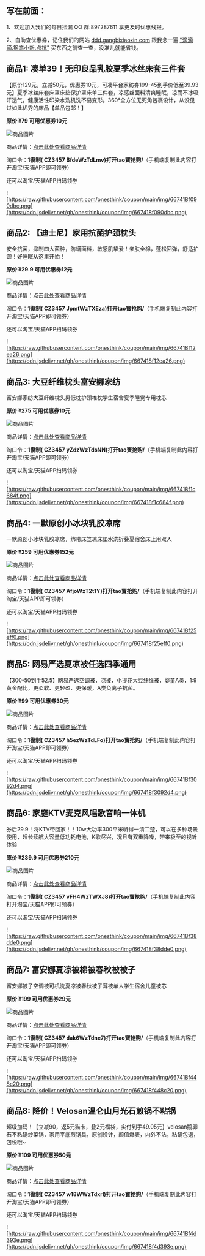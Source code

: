 ## 写在前面：

1、欢迎加入我们的每日捡漏 QQ 群:897287611 享更及时优惠线报。

2、自助查优惠券，记住我们的网站 [ddd.gangbixiaoxin.com](https://ddd.gangbixiaoxin.com) 跟我念一遍 ["滴滴滴.钢笔小新.点抗"](https://ddd.gangbixiaoxin.com) 买东西之前查一查，没准儿就能省钱。

## 商品1: 凑单39！无印良品乳胶夏季冰丝床套三件套

【原价129元，立减50元，优惠券10元，可凑平台家纺券199-45到手价低至39.93元】夏季冰丝床套床罩床垫保护罩床单三件套，凉感丝面料清爽睡眠，凉而不冰吸汗透气，健康活性印染水洗机洗不易变形。360°全方位无死角包裹设计，从没见过如此优秀的床品【单品包邮！】

**原价 ¥79 可用优惠券10元**

![商品图片](https://img.alicdn.com/i3/6000000003124/O1CN01Wy2n041YwqFjYYed1_!!6000000003124-0-at.jpg)

商品详情：[点击此处查看商品详情](https://s.click.taobao.com/t?e=m%3D2%26s%3DkUtgDzpm6F5w4vFB6t2Z2ueEDrYVVa64yK8Cckff7TXLWlSKdGSYDg0imyVZzgip79%2FTFaMDK6TWbLW7uhxyboGvCrJWHk1%2FTyVl44vrPmd3miNKHWpinpVm%2FOAUUFw71qrpxiwMoCNxc1AtbZGVSz1as9dE8xRAUY7hrUMeysSMHuv7RoNv0Q0jFsbsQ7KW0o0wLaVSaqPQuVQbdkkPMZer4mP59i5qnHvoYHaUrKyrNnIbcEazDqCSnZP%2FB0chwzzMEQiiMytVkSKsL%2FKbNdOG7fwodBwmIHs0AZqaNkdga5LeDTiJegFDi7yCPtJ%2Bca2JNko0gYMhhQs2DjqgEA%3D%3D&amp;union_lens=lensId:TAPI@1718884579@2133c759_0d5b_1903581382a_4db3@01)

淘口令：**1復制( CZ3457 BfdeWzTdLmv)打开tao寳抢购/**（手机端复制此内容打开淘宝/天猫APP即可领券）</p>

还可以淘宝/天猫APP扫码领券

![https://raw.githubusercontent.com/onesthink/coupon/main/img/667418f090dbc.png](https://cdn.jsdelivr.net/gh/onesthink/coupon/img/667418f090dbc.png)

## 商品2: 【迪士尼】家用抗菌护颈枕头

安全抗菌，抑制四大菌种，防螨面料，敏感肌挚爱！亲肤全棉，蓬松回弹，舒适护颈！好睡眠从这里开始！

**原价 ¥29.9 可用优惠券12元**

![商品图片](https://img.alicdn.com/imgextra/i3/649510188/O1CN01PBCO4S1DG9QQia4HP_!!649510188.jpg)

商品详情：[点击此处查看商品详情](https://s.click.taobao.com/t?e=m%3D2%26s%3DEt7x5Ak1sgpw4vFB6t2Z2ueEDrYVVa64yK8Cckff7TXLWlSKdGSYDn8JwK%2BaOwHeJ1gyddu7kN%2FWbLW7uhxyboGvCrJWHk1%2FTyVl44vrPmd3miNKHWpinpVm%2FOAUUFw71qrpxiwMoCNxc1AtbZGVSz1as9dE8xRAUY7hrUMeysSMHuv7RoNv0Q0jFsbsQ7KWfz9ajGvZhuFIfSVLwm7IsF9maSnl7CyO6mO%2FXVRD%2Bo5vjjHBXqqTyAn2KckIxXJulbRMz6GTKAYZjQKfJ2UQf03O4wtQ3K90XXhKrcBJdMyN9bp2RkoKAHztcK%2FsPJN7X0%2B3obhRTo5xKmPmpIKZsA%3D%3D&amp;union_lens=lensId:TAPI@1718884580@213dbc98_0d54_19035813d25_643f@01)

淘口令：**1復制( CZ3457 JpmtWzTXEza)打开tao寳抢购/**（手机端复制此内容打开淘宝/天猫APP即可领券）</p>

还可以淘宝/天猫APP扫码领券

![https://raw.githubusercontent.com/onesthink/coupon/main/img/667418f12ea26.png](https://cdn.jsdelivr.net/gh/onesthink/coupon/img/667418f12ea26.png)

## 商品3: 大豆纤维枕头富安娜家纺

富安娜家纺大豆纤维枕头男低枕护颈椎枕学生宿舍夏季睡觉专用枕芯

**原价 ¥275 可用优惠券10元**

![商品图片](https://img.alicdn.com/bao/uploaded/i4/268691146/O1CN01O9Dy751KKurB2l7i4_!!0-item_pic.jpg)

商品详情：[点击此处查看商品详情](https://s.click.taobao.com/t?e=m%3D2%26s%3Dex6zd4l96INw4vFB6t2Z2ueEDrYVVa64yK8Cckff7TXLWlSKdGSYDn8JwK%2BaOwHeRitN3%2FurF3zWbLW7uhxyboGvCrJWHk1%2FTyVl44vrPmd3miNKHWpinpVm%2FOAUUFw71qrpxiwMoCNxc1AtbZGVS6T%2BUggJWajDANelHFmkak%2BMHuv7RoNv0Q0jFsbsQ7KWuN7fLQ9oEuFdgXXa1p0cf%2BQcfLwOlynkWQ7in5U0oPUhL9%2B5qZAT6azFU5HvNlo8lbRMz6GTKAYZjQKfJ2UQf03O4wtQ3K90XXhKrcBJdMwwWWVHTsOMDeDg11IEP%2F3zX0%2B3obhRTo5xKmPmpIKZsA%3D%3D&amp;union_lens=lensId:TAPI@1718884581@213c6a63_20ff_19035814236_8743@01)

淘口令：**1復制( CZ3457 yZdzWzTdsNN)打开tao寳抢购/**（手机端复制此内容打开淘宝/天猫APP即可领券）</p>

还可以淘宝/天猫APP扫码领券

![https://raw.githubusercontent.com/onesthink/coupon/main/img/667418f1c684f.png](https://cdn.jsdelivr.net/gh/onesthink/coupon/img/667418f1c684f.png)

## 商品4: 一默原创小冰块乳胶凉席

一默原创小冰块乳胶凉席，绑带床笠凉床垫水洗折叠夏宿舍床上用双人

**原价 ¥259 可用优惠券152元**

![商品图片](https://img.alicdn.com/i1/2201186513828/O1CN01LoZCSE1e9H4zzGOX9_!!2201186513828.jpg)

商品详情：[点击此处查看商品详情](https://s.click.taobao.com/t?e=m%3D2%26s%3D5qgdWIf9K0Rw4vFB6t2Z2ueEDrYVVa64yK8Cckff7TXLWlSKdGSYDn8JwK%2BaOwHe5x%2BIUlGKNpXWbLW7uhxyboGvCrJWHk1%2FTyVl44vrPmd3miNKHWpinpVm%2FOAUUFw71qrpxiwMoCNxc1AtbZGVS%2BD1Njr6gqC21A4bgekJU0jNEPXytV9ALoS4zvCRUrquvpzdB6brDsHDF7J%2FfUP7FFom%2F1xG0gpPuSDzNe1HBMFcJ2e3SLyjMvV0nl5fyJFkVEtBOFOkz59TU1UpnLcQJ9kYvQZuIwx3oGeIQL4Fi9HVQwUYvbU6xHRHLFELWPyKhgcbUccTft%2B228n1ngbVmA%3D%3D&amp;union_lens=lensId:TAPI@1718884585@213cc544_0d7f_19035814f3f_250f@01)

淘口令：**1復制( CZ3457 AfjoWzT2t1Y)打开tao寳抢购/**（手机端复制此内容打开淘宝/天猫APP即可领券）</p>

还可以淘宝/天猫APP扫码领券

![https://raw.githubusercontent.com/onesthink/coupon/main/img/667418f25eff0.png](https://cdn.jsdelivr.net/gh/onesthink/coupon/img/667418f25eff0.png)

## 商品5: 网易严选夏凉被任选四季通用

【300-50到手52.5】网易严选空调被，凉被，小提花大豆纤维被，婴童A类，1:9黄金配比，更柔软、更轻盈、更保暖，A类负离子抗菌。

**原价 ¥99 可用优惠券30元**

![商品图片](https://img.alicdn.com/imgextra/i1/3543515046/O1CN01aiWyYf1n97R58NsNe_!!3543515046.png)

商品详情：[点击此处查看商品详情](https://s.click.taobao.com/t?e=m%3D2%26s%3DIWtwtyM6CJRw4vFB6t2Z2ueEDrYVVa64XoO8tOebS%2BfLWlSKdGSYDn8JwK%2BaOwHe1aH1Hk3GeOjWbLW7uhxyboGvCrJWHk1%2FTyVl44vrPmd3miNKHWpinpVm%2FOAUUFw71qrpxiwMoCNxc1AtbZGVS3P0mNFrqdXXlweeXvehQXYLZMqoQW%2BfuKGzo1lVxIiomJTBrzz2S0cgxVqsEU%2F%2Bd9Nx4WEpZxK7y%2FMk1StbbBd4CgFUHJB8C%2Fwqqha2TPIGlbRMz6GTKAYZjQKfJ2UQf03O4wtQ3K90XXhKrcBJdMy7IM29PdXbC27q%2BjT31M09X0%2B3obhRTo5xKmPmpIKZsA%3D%3D&amp;union_lens=lensId:TAPI@1718884586@213f13ee_0d6d_19035815547_cbf2@01)

淘口令：**1復制( CZ3457 h5ezWzTdLFo)打开tao寳抢购/**（手机端复制此内容打开淘宝/天猫APP即可领券）</p>

还可以淘宝/天猫APP扫码领券

![https://raw.githubusercontent.com/onesthink/coupon/main/img/667418f3092d4.png](https://cdn.jsdelivr.net/gh/onesthink/coupon/img/667418f3092d4.png)

## 商品6: 家庭KTV麦克风唱歌音响一体机

券后29.9！将KTV带回家！！10w大功率300平米听得一清二楚，可以在多种场景使用，超长续航大容量低功耗电池，K歌尽兴，况且有双重降噪，带来极至的视听体验

**原价 ¥239.9 可用优惠券210元**

![商品图片](https://img.alicdn.com/i3/1965238189/O1CN01CHJerf2AMcIb775iP_!!1965238189.jpg)

商品详情：[点击此处查看商品详情](https://s.click.taobao.com/t?e=m%3D2%26s%3DI%2B470ou7Qzxw4vFB6t2Z2ueEDrYVVa64yK8Cckff7TXLWlSKdGSYDn8JwK%2BaOwHe79%2FTFaMDK6TWbLW7uhxyboGvCrJWHk1%2FTyVl44vrPmd3miNKHWpinpVm%2FOAUUFw71qrpxiwMoCNxc1AtbZGVS92CrB7brXYuYd7mNOmsjxoLZMqoQW%2BfuKGzo1lVxIiob%2BTp4gyUpWFSG%2FzlYZsHxsp8shq73B01%2BkFen7%2Bj%2BO4GrPJxamI%2FRceAqWd3CRKnUBbsD9R7nts4%2BfirBrx7mM7AMx9cWAx%2BEiM%2FlSG%2FbZS7467qpzWETp5OuNf5dlvhU1NVKZy3ECfGDF1NzTQoPw%3D%3D&amp;union_lens=lensId:TAPI@1718884589@216730a1_0d76_19035815ff5_74ef@01)

淘口令：**1復制( CZ3457 vFH4WzTWXJ8)打开tao寳抢购/**（手机端复制此内容打开淘宝/天猫APP即可领券）</p>

还可以淘宝/天猫APP扫码领券

![https://raw.githubusercontent.com/onesthink/coupon/main/img/667418f38dde0.png](https://cdn.jsdelivr.net/gh/onesthink/coupon/img/667418f38dde0.png)

## 商品7: 富安娜夏凉被棉被春秋被被子

富安娜被子空调被可机洗夏凉被春秋被子薄被单人学生宿舍儿童被芯

**原价 ¥199 可用优惠券29元**

![商品图片](https://img.alicdn.com/bao/uploaded/i2/6000000005406/O1CN01de1x3x1po060E0dfO_!!6000000005406-0-sm.jpg)

商品详情：[点击此处查看商品详情](https://s.click.taobao.com/t?e=m%3D2%26s%3Duu5F4F%2B3VkZw4vFB6t2Z2ueEDrYVVa64yK8Cckff7TXLWlSKdGSYDvQSttvldZMXJ1gyddu7kN%2FWbLW7uhxyboGvCrJWHk1%2FTyVl44vrPmd3miNKHWpinpVm%2FOAUUFw71qrpxiwMoCNxc1AtbZGVSz1as9dE8xRAUY7hrUMeysSMHuv7RoNv0Q0jFsbsQ7KWA7mR7FD3dGIvm0uUg5Vfh4yghSKd2pQsNCqawb2nlRcFhkav%2Fs09hd0%2BuvgK9NOdlbRMz6GTKAYZjQKfJ2UQf03O4wtQ3K90XXhKrcBJdMyJr77DPxlrC%2Fytzqygh0FnX0%2B3obhRTo5xKmPmpIKZsA%3D%3D&amp;union_lens=lensId:TAPI@1718884590@21669af1_0d9e_1903581653f_c9a2@01)

淘口令：**1復制( CZ3457 dak6WzTdne7)打开tao寳抢购/**（手机端复制此内容打开淘宝/天猫APP即可领券）</p>

还可以淘宝/天猫APP扫码领券

![https://raw.githubusercontent.com/onesthink/coupon/main/img/667418f448c20.png](https://cdn.jsdelivr.net/gh/onesthink/coupon/img/667418f448c20.png)

## 商品8: 降价！Velosan温仑山月光石煎锅不粘锅

超级加码！【立减90，返5元猫卡，叠2元福袋，实付到手49.05元】velosan鹅卵石不粘锅炒菜锅，家用平底煎锅具，原创设计，颜值爆表，内外不沾，粘锅包退，包税哦~

**原价 ¥109 可用优惠券50元**

![商品图片](https://img.alicdn.com/imgextra/i4/2212693604523/O1CN019bSMVz1jHaMpJPUsy_!!2212693604523.jpg)

商品详情：[点击此处查看商品详情](https://s.click.taobao.com/t?e=m%3D2%26s%3DjmMGV5RhYPNw4vFB6t2Z2ueEDrYVVa64yK8Cckff7TXLWlSKdGSYDvQSttvldZMX8sviUM61dt3WbLW7uhxyboGvCrJWHk1%2FTyVl44vrPmd3miNKHWpinpVm%2FOAUUFw71qrpxiwMoCNxc1AtbZGVSz1as9dE8xRAUY7hrUMeysSMHuv7RoNv0Q0jFsbsQ7KWflRYdibreHcSkzudwsb%2FxBdVSH%2FEpQmeQHHc6ic%2BRcFiAM8LUsCmDZdZOsbYPyqdlbRMz6GTKAYZjQKfJ2UQf03O4wtQ3K90XXhKrcBJdMxrnk6%2BUGwM%2FtOcIiQDC%2B4NX0%2B3obhRTo5xKmPmpIKZsA%3D%3D&amp;union_lens=lensId:TAPI@1718884592@21662301_0d5f_19035816a8a_d538@01)

淘口令：**1復制( CZ3457 w18WWzTdxrl)打开tao寳抢购/**（手机端复制此内容打开淘宝/天猫APP即可领券）</p>

还可以淘宝/天猫APP扫码领券

![https://raw.githubusercontent.com/onesthink/coupon/main/img/667418f4d393e.png](https://cdn.jsdelivr.net/gh/onesthink/coupon/img/667418f4d393e.png)

